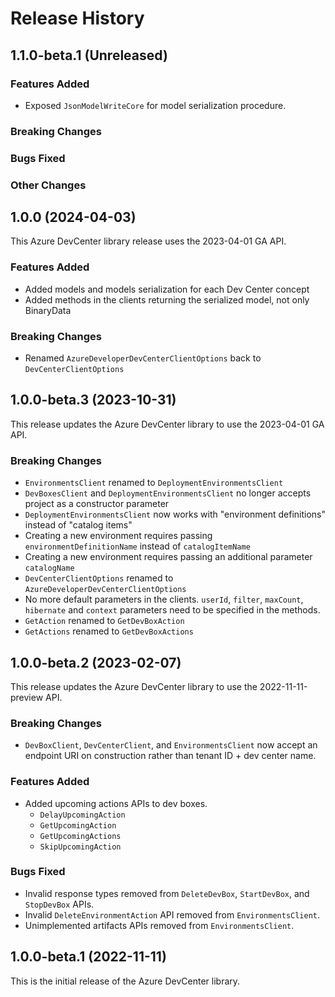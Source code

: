 # Release History

## 1.1.0-beta.1 (Unreleased)

### Features Added

- Exposed `JsonModelWriteCore` for model serialization procedure.

### Breaking Changes

### Bugs Fixed

### Other Changes

## 1.0.0 (2024-04-03)
This Azure DevCenter library release uses the 2023-04-01 GA API.

### Features Added

- Added models and models serialization for each Dev Center concept
- Added methods in the clients returning the serialized model, not only BinaryData

### Breaking Changes

- Renamed `AzureDeveloperDevCenterClientOptions` back to `DevCenterClientOptions`

## 1.0.0-beta.3 (2023-10-31)
This release updates the Azure DevCenter library to use the 2023-04-01 GA API.

### Breaking Changes

 - `EnvironmentsClient` renamed to `DeploymentEnvironmentsClient`
 - `DevBoxesClient` and `DeploymentEnvironmentsClient` no longer accepts project as a constructor parameter
 - `DeploymentEnvironmentsClient` now works with "environment definitions" instead of "catalog items"
 - Creating a new environment requires passing `environmentDefinitionName` instead of `catalogItemName`
 - Creating a new environment requires passing an additional parameter `catalogName`
 - `DevCenterClientOptions` renamed to `AzureDeveloperDevCenterClientOptions`
 - No more default parameters in the clients. `userId`, `filter`, `maxCount`, `hibernate` and `context` parameters need to be specified in the methods.
 - `GetAction` renamed to `GetDevBoxAction`
 - `GetActions` renamed to `GetDevBoxActions`


## 1.0.0-beta.2 (2023-02-07)
This release updates the Azure DevCenter library to use the 2022-11-11-preview API.

### Breaking Changes

- `DevBoxClient`, `DevCenterClient`, and `EnvironmentsClient` now accept an endpoint URI on construction rather than tenant ID + dev center name.

### Features Added

- Added upcoming actions APIs to dev boxes.
    - `DelayUpcomingAction`
    - `GetUpcomingAction`
    - `GetUpcomingActions`
    - `SkipUpcomingAction`

### Bugs Fixed

- Invalid response types removed from `DeleteDevBox`, `StartDevBox`, and `StopDevBox` APIs.
- Invalid `DeleteEnvironmentAction` API removed from `EnvironmentsClient`.
- Unimplemented artifacts APIs removed from `EnvironmentsClient`.

## 1.0.0-beta.1 (2022-11-11)
This is the initial release of the Azure DevCenter library.
